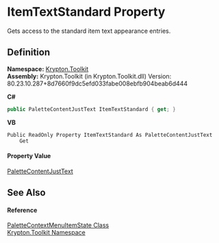 # ItemTextStandard Property


Gets access to the standard item text appearance entries.



## Definition
**Namespace:** <a href="79d2eac2-21f4-54ff-7552-b20c33c30600.md">Krypton.Toolkit</a>  
**Assembly:** Krypton.Toolkit (in Krypton.Toolkit.dll) Version: 80.23.10.287+8d7660f9dc5efd033fabe008ebfb904beab6d444

**C#**
``` C#
public PaletteContentJustText ItemTextStandard { get; }
```
**VB**
``` VB
Public ReadOnly Property ItemTextStandard As PaletteContentJustText
	Get
```



#### Property Value
<a href="a0ac419f-2b75-ef7c-de09-cf564d6f0647.md">PaletteContentJustText</a>

## See Also


#### Reference
<a href="320fc7df-70cf-5e37-5ede-a7756b444be7.md">PaletteContextMenuItemState Class</a>  
<a href="79d2eac2-21f4-54ff-7552-b20c33c30600.md">Krypton.Toolkit Namespace</a>  
